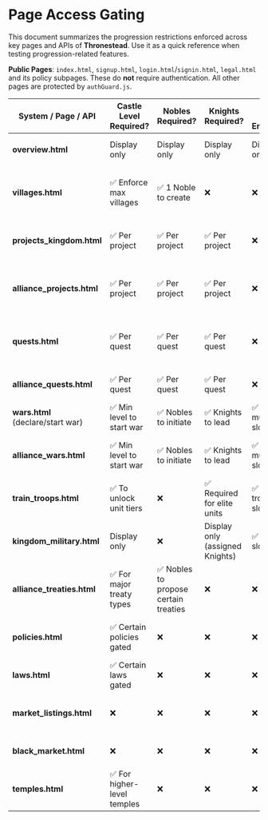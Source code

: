 # Page Access Gating

This document summarizes the progression restrictions enforced across key pages and APIs of **Thronestead**. Use it as a quick reference when testing progression-related features.

**Public Pages**: `index.html`, `signup.html`, `login.html`/`signin.html`, `legal.html` and its policy subpages. These do **not** require authentication. All other pages are protected by `authGuard.js`.

| System / Page / API | Castle Level Required? | Nobles Required? | Knights Required? | Troop Slots Enforced? | Notes |
| ----------------- | ---------------------- | ----------------- | ----------------- | -------------------- | ---------------------------- |
| **overview.html** | Display only | Display only | Display only | Display only | Show full progression state |
| **villages.html** | ✅ Enforce max villages | ✅ 1 Noble to create | ❌ | ❌ | Creating new Village requires Noble and Castle Level |
| **projects_kingdom.html** | ✅ Per project | ✅ Per project | ✅ Per project | ❌ | Each Project defines required levels |
| **alliance_projects.html** | ✅ Per project | ✅ Per project | ✅ Per project | ❌ | Alliance Projects also gated by progression |
| **quests.html** | ✅ Per quest | ✅ Per quest | ✅ Per quest | ❌ | Quest catalogue defines required progression |
| **alliance_quests.html** | ✅ Per quest | ✅ Per quest | ✅ Per quest | ❌ | Same as kingdom quests |
| **wars.html** (declare/start war) | ✅ Min level to start war | ✅ Nobles to initiate | ✅ Knights to lead | ✅ Army must fit slots | Full enforcement |
| **alliance_wars.html** | ✅ Min level to start war | ✅ Nobles to initiate | ✅ Knights to lead | ✅ Army must fit slots | Alliance War tier requires high progression |
| **train_troops.html** | ✅ To unlock unit tiers | ❌ | ✅ Required for elite units | ✅ Must fit troop slots | Cannot exceed slots |
| **kingdom_military.html** | Display only | ❌ | Display only (assigned Knights) | ✅ Must fit slots | Show slot usage |
| **alliance_treaties.html** | ✅ For major treaty types | ✅ Nobles to propose certain treaties | ❌ | ❌ | High diplomacy gated by Nobles and Castle |
| **policies.html** | ✅ Certain policies gated | ❌ | ❌ | ❌ | Castle Level required for policy unlocks |
| **laws.html** | ✅ Certain laws gated | ❌ | ❌ | ❌ | Castle Level required for laws |
| **market_listings.html** | ❌ | ❌ | ❌ | ❌ | Market is not gated (open economy) |
| **black_market.html** | ❌ | ❌ | ❌ | ❌ | No progression gating here |
| **temples.html** | ✅ For higher-level temples | ❌ | ❌ | ❌ | Certain temples require high Castle |

